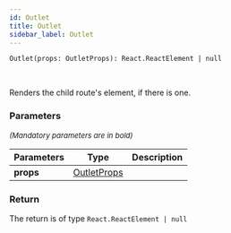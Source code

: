 ```yaml
---
id: Outlet
title: Outlet
sidebar_label: Outlet
---
```


```tsx
Outlet(props: OutletProps): React.ReactElement | null
```
<br/>

Renders the child route's element, if there is one.

### Parameters

<font size="2"><i>(Mandatory parameters are in bold)</i></font>

| Parameters | Type | Description |
| --------- | ---- | ----------- |
| **props** | [OutletProps](/framework-api/interfaces/OutletProps.md) |  |


### Return



The return is of type <code>React.ReactElement | null</code>